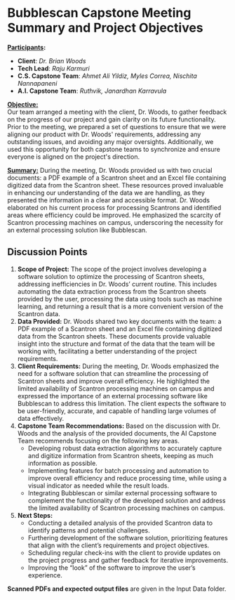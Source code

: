 # Bubblescan Capstone Meeting Summary and Project Objectives
**<u>Participants</u>:**
* **Client**: *Dr. Brian Woods*
* **Tech Lead**: *Raju Karmuri*
* **C.S. Capstone Team**:  *Ahmet Ali Yildiz, Myles Correa, Nischita Nannapaneni*
* **A.I. Capstone Team**: *Ruthvik, Janardhan Karravula*

**<u>Objective:</u>**  
Our team arranged a meeting with the client, Dr. Woods, to gather feedback on the progress of our project and gain clarity on its future functionality. Prior to the meeting, we prepared a set of questions to ensure that we were aligning our product with Dr. Woods' requirements, addressing any outstanding issues, and avoiding any major oversights. Additionally, we used this opportunity for both capstone teams to synchronize and ensure everyone is aligned on the project's direction.

**<u>Summary:</u>** 
During the meeting, Dr. Woods provided us with two crucial documents: a PDF example of a Scantron sheet and an Excel file containing digitized data from the Scantron sheet. These resources proved invaluable in enhancing our understanding of the data we are handling, as they presented the information in a clear and accessible format. Dr. Woods elaborated on his current process for processing Scantrons and identified areas where efficiency could be improved. He emphasized the scarcity of Scantron processing machines on campus, underscoring the necessity for an external processing solution like Bubblescan.

## Discussion Points

1. **Scope of Project:** The scope of the project involves developing a software solution to optimize the processing of Scantron sheets, addressing inefficiencies in Dr. Woods’ current routine. This includes automating the data extraction process from the Scantron sheets provided by the user, processing the data using tools such as machine learning, and returning a result that is a more convenient version of the Scantron data.
2. **Data Provided:** Dr. Woods shared two key documents with the team: a PDF example of a Scantron sheet and an Excel file containing digitized data from the Scantron sheets. These documents provide valuable insight into the structure and format of the data that the team will be working with, facilitating a better understanding of the project requirements.
3. **Client Requirements:** During the meeting, Dr. Woods emphasized the need for a software solution that can streamline the processing of Scantron sheets and improve overall efficiency. He highlighted the limited availability of Scantron processing machines on campus and expressed the
importance of an external processing software like Bubblescan to address
this limitation. The client expects the software to be user-friendly, accurate, and capable of handling large volumes of data effectively.
4. **Capstone Team Recommendations:** Based on the discussion with Dr. Woods and the analysis of the provided documents, the AI Capstone Team recommends focusing on the following key areas.
	+ Developing robust data extraction algorithms to accurately capture and digitize information from Scantron sheets, keeping as much information as possible.
	+ Implementing features for batch processing and automation to
improve overall efficiency and reduce processing time, while using a visual indicator as needed while the result loads.
	+ Integrating Bubblescan or similar external processing software to complement the functionality of the developed solution and address the limited availability of Scantron processing machines on campus.
5. **Next Steps:** 
	+ Conducting a detailed analysis of the provided Scantron data to
identify patterns and potential challenges.
	+ Furthering development of the software solution, prioritizing features that align with the client’s requirements and project objectives.
	+ Scheduling regular check-ins with the client to provide updates on the project progress and gather feedback for iterative improvements.
	+ Improving the “look” of the software to improve the user’s
experience.

**Scanned PDFs and expected output files** are given in the Input Data folder.
